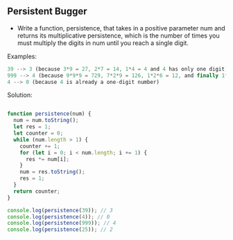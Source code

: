 ## Persistent Bugger 

- Write a function, persistence, that takes in a positive parameter num and returns its multiplicative persistence, which is the number of times you must multiply the digits in num until you reach a single digit.

Examples: 
```js
39 --> 3 (because 3*9 = 27, 2*7 = 14, 1*4 = 4 and 4 has only one digit)
999 --> 4 (because 9*9*9 = 729, 7*2*9 = 126, 1*2*6 = 12, and finally 1*2 = 2)
4 --> 0 (because 4 is already a one-digit number)
```
Solution:
```js

function persistence(num) {
  num = num.toString();
  let res = 1;
  let counter = 0;
  while (num.length > 1) {
    counter += 1;
    for (let i = 0; i < num.length; i += 1) {
      res *= num[i];
    }
    num = res.toString(); 
    res = 1;
  }
  return counter;
}

console.log(persistence(39)); // 3  
console.log(persistence(4)); // 0
console.log(persistence(999)); // 4
console.log(persistence(25)); // 2 
```